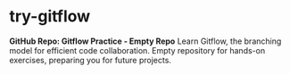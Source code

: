 # try-gitflow
**GitHub Repo: Gitflow Practice - Empty Repo**  Learn Gitflow, the branching model for efficient code collaboration. Empty repository for hands-on exercises, preparing you for future projects.
